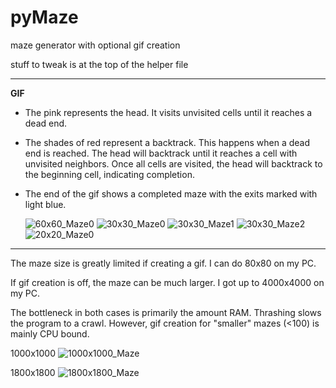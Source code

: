 # pyMaze
maze generator with optional gif creation

stuff to tweak is at the top of the helper file

------------
**GIF**

- The pink represents the head. It visits unvisited cells until it reaches a dead end.

- The shades of red represent a backtrack. This happens when a dead end is reached. The head will backtrack until it reaches a cell with unvisited neighbors. Once all cells are visited, the head will backtrack to the beginning cell, indicating completion.

- The end of the gif shows a completed maze with the exits marked with light blue. 

  ![60x60_Maze0](https://user-images.githubusercontent.com/79825665/166325381-e8b92078-91a3-4949-8a57-24117b090a43.gif)
![30x30_Maze0](https://user-images.githubusercontent.com/79825665/166323518-bdaac0f4-b4b4-4902-b383-762ec9e5da20.gif)
![30x30_Maze1](https://user-images.githubusercontent.com/79825665/166323579-52812f5b-5928-4d3c-9e5e-72b5a6e46f16.gif)
![30x30_Maze2](https://user-images.githubusercontent.com/79825665/166323587-25fcb7ac-bbf4-44b6-a79e-371401f48df9.gif)
![20x20_Maze0](https://user-images.githubusercontent.com/79825665/166340000-4bb7606c-2247-4c56-b8cd-a53cf8c1dd45.gif)


------------

The maze size is greatly limited if creating a gif. I can do 80x80 on my PC. 

If gif creation is off, the maze can be much larger. I got up to 4000x4000 on my PC. 

The bottleneck in both cases is primarily the amount RAM. Thrashing slows the program to a crawl. However, gif creation for "smaller" mazes (<100) is mainly CPU bound.

1000x1000
![1000x1000_Maze](https://user-images.githubusercontent.com/79825665/166328427-1381bc35-3e32-4a0d-89b2-457e517e6c11.PNG)

1800x1800
![1800x1800_Maze](https://user-images.githubusercontent.com/79825665/166332764-c77a7770-e5c9-4e13-81ed-e329a0617803.PNG)
